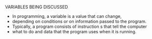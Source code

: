 VARIABLES BEING DISCUSSED

* In programming, a variable is a value that can change,
* depending on conditions or on information passed to the program.
* Typically, a program consists of instruction s that tell the computer
* what to do and data that the program uses when it is running.
